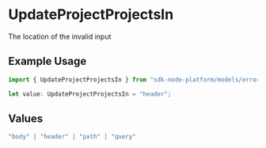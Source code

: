 # UpdateProjectProjectsIn

The location of the invalid input

## Example Usage

```typescript
import { UpdateProjectProjectsIn } from "sdk-node-platform/models/errors";

let value: UpdateProjectProjectsIn = "header";
```

## Values

```typescript
"body" | "header" | "path" | "query"
```